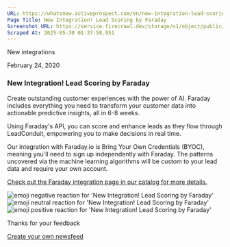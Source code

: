 ```yaml
---
URL: https://whatsnew.activeprospect.com/en/new-integration-lead-scoring-by-faraday
Page Title: New Integration! Lead Scoring by Faraday
Screenshot URL: https://service.firecrawl.dev/storage/v1/object/public/media/screenshot-32038276-bb49-48be-9a6d-dd7de9eee2b9.png
Scraped At: 2025-05-30 01:37:58.951
---
```


New
integrations

February 24, 2020

### New Integration! Lead Scoring by Faraday

Create outstanding customer experiences with the power of AI. Faraday includes everything you need to transform your customer data into actionable predictive insights, all in 6-8 weeks.

Using Faraday's API, you can score and enhance leads as they flow through LeadConduit, empowering you to make decisions in real time.

Our integration with Faraday.io is Bring Your Own Credentials (BYOC), meaning you'll need to sign up independently with Faraday. The patterns uncovered via the machine learning algorithms will be custom to your lead data and require your own account.

[Check out the Faraday integration page in our catalog for more details.](https://activeprospect.com/integrations/faraday/score/)

![emoji negative reaction for 'New Integration! Lead Scoring by Faraday'](https://app.getbeamer.com/images/emojiNeg.svg)![emoji neutral reaction for 'New Integration! Lead Scoring by Faraday'](https://app.getbeamer.com/images/emojiNeut.svg)![emoji positive reaction for 'New Integration! Lead Scoring by Faraday'](https://app.getbeamer.com/images/emojiPos.svg)

Thanks for your feedback

[Create your own newsfeed](https://www.getbeamer.com/?ref=watermark_MErKJCnu12412_public&company=ActiveProspect&watermarkRef=create&utm_term=MErKJCnu12412&utm_content=ActiveProspect&utm_source=standalone&utm_medium=footer&utm_campaign=create)
